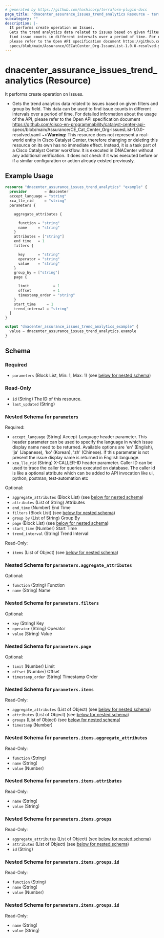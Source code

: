 ```yaml
---
# generated by https://github.com/hashicorp/terraform-plugin-docs
page_title: "dnacenter_assurance_issues_trend_analytics Resource - terraform-provider-dnacenter"
subcategory: ""
description: |-
  It performs create operation on Issues.
  Gets the trend analytics data related to issues based on given filters and group by field. This data can be used to
  find issue counts in different intervals over a period of time. For detailed information about the usage of the API,
  please refer to the Open API specification document https://github.com/cisco-en-programmability/catalyst-center-api-
  specs/blob/main/Assurance/CECatCenter_Org-IssuesList-1.0.0-resolved.yaml
---
```


# dnacenter_assurance_issues_trend_analytics (Resource)

It performs create operation on Issues.

- Gets the trend analytics data related to issues based on given filters and group by field. This data can be used to
find issue counts in different intervals over a period of time. For detailed information about the usage of the API,
please refer to the Open API specification document https://github.com/cisco-en-programmability/catalyst-center-api-
specs/blob/main/Assurance/CE_Cat_Center_Org-IssuesList-1.0.0-resolved.yaml
~>**Warning:**
This resource does not represent a real-world entity in Cisco Catalyst Center, therefore changing or deleting this resource on its own has no immediate effect.
Instead, it is a task part of a Cisco Catalyst Center workflow. It is executed in DNACenter without any additional verification. It does not check if it was executed before or if a similar configuration or action already existed previously.

## Example Usage

```terraform
resource "dnacenter_assurance_issues_trend_analytics" "example" {
  provider        = dnacenter
  accept_language = "string"
  xca_lle_rid     = "string"
  parameters {

    aggregate_attributes {

      function = "string"
      name     = "string"
    }
    attributes = ["string"]
    end_time   = 1
    filters {

      key      = "string"
      operator = "string"
      value    = "string"
    }
    group_by = ["string"]
    page {

      limit           = 1
      offset          = 1
      timestamp_order = "string"
    }
    start_time     = 1
    trend_interval = "string"
  }
}

output "dnacenter_assurance_issues_trend_analytics_example" {
  value = dnacenter_assurance_issues_trend_analytics.example
}
```

<!-- schema generated by tfplugindocs -->
## Schema

### Required

- `parameters` (Block List, Min: 1, Max: 1) (see [below for nested schema](#nestedblock--parameters))

### Read-Only

- `id` (String) The ID of this resource.
- `last_updated` (String)

<a id="nestedblock--parameters"></a>
### Nested Schema for `parameters`

Required:

- `accept_language` (String) Accept-Language header parameter. This header parameter can be used to specify the language in which issue display name need to be returned. Available options are 'en' (English), 'ja' (Japanese), 'ko' (Korean), 'zh' (Chinese). If this parameter is not present the issue display name is returned in English language.
- `xca_lle_rid` (String) X-CALLER-ID header parameter. Caller ID can be used to trace the caller for queries executed on database. The caller id is like a optional attribute which can be added to API invocation like ui, python, postman, test-automation etc

Optional:

- `aggregate_attributes` (Block List) (see [below for nested schema](#nestedblock--parameters--aggregate_attributes))
- `attributes` (List of String) Attributes
- `end_time` (Number) End Time
- `filters` (Block List) (see [below for nested schema](#nestedblock--parameters--filters))
- `group_by` (List of String) Group By
- `page` (Block List) (see [below for nested schema](#nestedblock--parameters--page))
- `start_time` (Number) Start Time
- `trend_interval` (String) Trend Interval

Read-Only:

- `items` (List of Object) (see [below for nested schema](#nestedatt--parameters--items))

<a id="nestedblock--parameters--aggregate_attributes"></a>
### Nested Schema for `parameters.aggregate_attributes`

Optional:

- `function` (String) Function
- `name` (String) Name


<a id="nestedblock--parameters--filters"></a>
### Nested Schema for `parameters.filters`

Optional:

- `key` (String) Key
- `operator` (String) Operator
- `value` (String) Value


<a id="nestedblock--parameters--page"></a>
### Nested Schema for `parameters.page`

Optional:

- `limit` (Number) Limit
- `offset` (Number) Offset
- `timestamp_order` (String) Timestamp Order


<a id="nestedatt--parameters--items"></a>
### Nested Schema for `parameters.items`

Read-Only:

- `aggregate_attributes` (List of Object) (see [below for nested schema](#nestedobjatt--parameters--items--aggregate_attributes))
- `attributes` (List of Object) (see [below for nested schema](#nestedobjatt--parameters--items--attributes))
- `groups` (List of Object) (see [below for nested schema](#nestedobjatt--parameters--items--groups))
- `timestamp` (Number)

<a id="nestedobjatt--parameters--items--aggregate_attributes"></a>
### Nested Schema for `parameters.items.aggregate_attributes`

Read-Only:

- `function` (String)
- `name` (String)
- `value` (Number)


<a id="nestedobjatt--parameters--items--attributes"></a>
### Nested Schema for `parameters.items.attributes`

Read-Only:

- `name` (String)
- `value` (String)


<a id="nestedobjatt--parameters--items--groups"></a>
### Nested Schema for `parameters.items.groups`

Read-Only:

- `aggregate_attributes` (List of Object) (see [below for nested schema](#nestedobjatt--parameters--items--groups--aggregate_attributes))
- `attributes` (List of Object) (see [below for nested schema](#nestedobjatt--parameters--items--groups--attributes))
- `id` (String)

<a id="nestedobjatt--parameters--items--groups--aggregate_attributes"></a>
### Nested Schema for `parameters.items.groups.id`

Read-Only:

- `function` (String)
- `name` (String)
- `value` (Number)


<a id="nestedobjatt--parameters--items--groups--attributes"></a>
### Nested Schema for `parameters.items.groups.id`

Read-Only:

- `name` (String)
- `value` (String)
